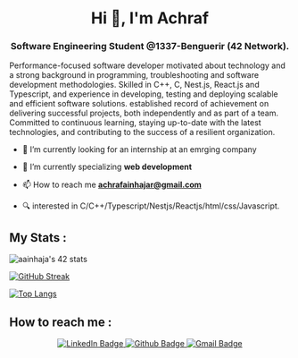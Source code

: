 <h1 align="center">Hi 👋, I'm Achraf</h1>
<h3 align="center">Software Engineering Student @1337-Benguerir (42 Network).</h3>

Performance-focused software developer motivated about technology and a strong background in programming, troubleshooting and software development methodologies. Skilled in C++, C, Nest.js, React.js and Typescript, and experience in developing, testing and deploying scalable and efficient software solutions. established record of achievement on delivering successful projects, both independently and as part of a team. Committed to continuous learning, staying up-to-date with the latest technologies, and contributing to the success of a resilient organization.




- 🔭 I’m currently looking for an internship at an emrging company

- 🌱 I’m currently specializing **web development**

- 📫 How to reach me **achrafainhajar@gmail.com**

- 🔍 interested in C/C++/Typescript/Nestjs/Reactjs/html/css/Javascript.

<h2> My Stats : </h2>

<img src="https://badge.mediaplus.ma/kettlebells/aainhaja" alt="aainhaja's 42 stats" />

[![GitHub Streak](http://github-readme-streak-stats.herokuapp.com?user=aainhaja&theme=dark&background=000000)](https://git.io/streak-stats)

[![Top Langs](https://github-readme-stats.vercel.app/api/top-langs/?username=aainhaja&langs_count=15&layout=compact&theme=highcontrast)](https://github.com/aainhaja)


<h2> How to reach me : </h2>
 <p id="badges" align="center">
  <a href="https://www.linkedin.com/in/achraf-ainhajar-847bbb199/">
    <img src="https://img.shields.io/badge/LinkedIn-blue?style=for-the-badge&logo=linkedin&logoColor=white" alt="LinkedIn Badge"/>
  </a>
  <a href="https://github.com/achrafainhajar">
    <img src="https://img.shields.io/badge/Github-black?style=for-the-badge&logo=github&logoColor=white" alt="Github Badge"/>
  </a>

  <a href="mailto:achrafainhajar@gmail.com">
    <img src="https://img.shields.io/badge/Gmail-red?style=for-the-badge&logo=gmail&logoColor=white" alt="Gmail Badge"/>
  </a>
</p>

<div align="center">
  <img src="https://komarev.com/ghpvc/?username=aainhaja&style=flat-square&color=blue" alt=""/>
</div>
